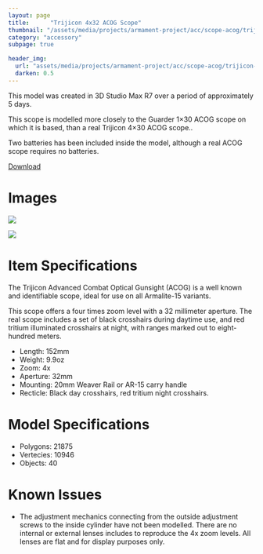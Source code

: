 ```yaml
---
layout: page
title:      "Trijicon 4x32 ACOG Scope"
thumbnail: "/assets/media/projects/armament-project/acc/scope-acog/trijicon-acog-ta01-1.jpg"
category: "accessory"
subpage: true

header_img:
  url: "assets/media/projects/armament-project/acc/scope-acog/trijicon-acog-ta01-1.jpg"
  darken: 0.5
---
```


This model was created in 3D Studio Max R7 over a period of approximately 5 days.

This scope is modelled more closely to the Guarder 1×30 ACOG scope on which it is based, than a real Trijicon 4×30 ACOG scope..

Two batteries has been included inside the model, although a real ACOG scope requires no batteries.

<a href="/download/armament-project/scope-acog.zip" class="btn btn-primary">Download</a>

# Images

![](/assets/media/projects/armament-project/acc/scope-acog/trijicon-acog-ta01-1.jpg)

![](/assets/media/projects/armament-project/acc/scope-acog/trijicon-acog-ta01-2.jpg)

# Item Specifications

The Trijicon Advanced Combat Optical Gunsight (ACOG) is a well known and identifiable scope, ideal for use on all Armalite-15 variants.

This scope offers a four times zoom level with a 32 millimeter aperture. The real scope includes a set of black crosshairs during daytime use, and red tritium illuminated crosshairs at night, with ranges marked out to eight-hundred meters.

  - Length: 152mm
  - Weight: 9.9oz
  - Zoom: 4x
  - Aperture: 32mm
  - Mounting: 20mm Weaver Rail or AR-15 carry handle
  - Recticle: Black day crosshairs, red tritium night crosshairs.

# Model Specifications

  - Polygons: 21875
  - Vertecies: 10946
  - Objects: 40

# Known Issues

  - The adjustment mechanics connecting from the outside adjustment screws to the inside cylinder have not been modelled. There are no internal or external lenses includes to reproduce the 4x zoom levels. All lenses are flat and for display purposes only.